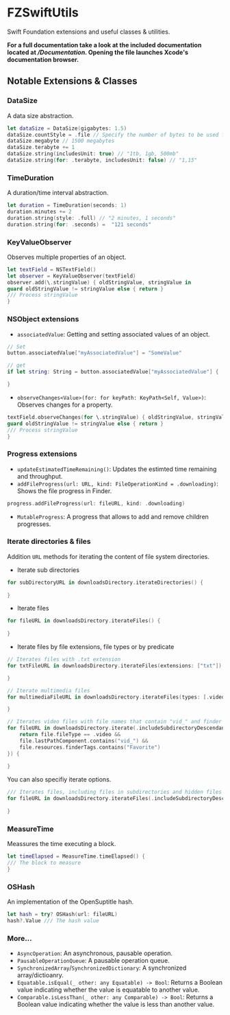 # FZSwiftUtils

Swift Foundation extensions and useful classes & utilities.

**For a full documentation take a look at the included documentation located at */Documentation*. Opening the file launches Xcode's documentation browser.**

## Notable Extensions & Classes

### DataSize

A data size abstraction.

```swift
let dataSize = DataSize(gigabytes: 1.5)
dataSize.countStyle = .file // Specify the number of bytes to be used for kilobytes (either for  file or storage byte counts)
dataSize.megabyte // 1500 megabytes
dataSize.terabyte += 1
dataSize.string(includesUnit: true) // "1tb, 1gb, 500mb"
dataSize.string(for: .terabyte, includesUnit: false) // "1,15"
```

### TimeDuration

A duration/time interval abstraction.

```swift
let duration = TimeDuration(seconds: 1)
duration.minutes += 2
duration.string(style: .full) // "2 minutes, 1 seconds"
duration.string(for: .seconds) =  "121 seconds"
```

### KeyValueObserver

Observes multiple properties of an object.

```swift
let textField = NSTextField()
let observer = KeyValueObserver(textField)
observer.add(\.stringValue) { oldStringValue, stringValue in
guard oldStringValue != stringValue else { return }
/// Process stringValue
}  
```
 
### NSObject extensions

- `associatedValue`: Getting and setting associated values of an object.

```swift
// Set
button.associatedValue["myAssociatedValue"] = "SomeValue"

// get
if let string: String = button.associatedValue["myAssociatedValue"] {

}
```
- `observeChanges<Value>(for: for keyPath: KeyPath<Self, Value>)`: Observes changes for a property.

```swift
textField.observeChanges(for \.stringValue) { oldStringValue, stringValue in
guard oldStringValue != stringValue else { return }
/// Process stringValue
}  
```

### Progress extensions

- `updateEstimatedTimeRemaining()`: Updates the estimted time remaining and throughput.
- `addFileProgress(url: URL, kind: FileOperationKind = .downloading)`: Shows the file progress in Finder.

```swift
progress.addFileProgress(url: fileURL, kind: .downloading)
```

- `MutableProgress`: A progress that allows to add and remove children progresses.

### Iterate directories & files

Addition `URL` methods for iterating the content of file system directories.

 - Iterate sub directories
 
 ```swift
 for subDirectoryURL in downloadsDirectory.iterateDirectories() {
     
 }
 ```
 
 - Iterate files
 
 ```swift
 for fileURL in downloadsDirectory.iterateFiles() {
     
 }
 ```
 
 - Iterate files by file extensions, file types or by predicate
 
 ```swift
 // Iterates files with .txt extension
 for txtFileURL in downloadsDirectory.iterateFiles(extensions: ["txt"]) {

 }
 
 // Iterate multimedia files
 for multimediaFileURL in downloadsDirectory.iterateFiles(types: [.video, .image, .gif]) {
 
 }
 
 // Iterates video files with file names that contain "vid_" and finder tags containing "Favorite"
 for fileURL in downloadsDirectory.iterate(.includeSubdirectoryDescendants, .includeHiddenFiles, predicate: { file in
     return file.fileType == .video &&
     file.lastPathComponent.contains("vid_") &&
     file.resources.finderTags.contains("Favorite")
 }) {
     
 }
 ```
 
 You can also specifiy iterate options.
 
 ```swift
 /// Iterates files, including files in subdirectories and hidden files
 for fileURL in downloadsDirectory.iterateFiles(.includeSubdirectoryDescendants, .includeHiddenFiles) {
     
 }
 ```

### MeasureTime

Meassures the time executing a block.

```swift
let timeElapsed = MeasureTime.timeElapsed() {
/// The block to measure
}
```

### OSHash

An implementation of the OpenSuptitle hash.

```swift
let hash = try? OSHash(url: fileURL)
hash?.Value /// The hash value
```
 
### More…

- `AsyncOperation`: An asynchronous, pausable operation.
- `PausableOperationQueue`: A pausable operation queue.
- `SynchronizedArray`/`SynchronizedDictionary`: A synchronized array/dictioanry.
- `Equatable.isEqual(_ other: any Equatable) -> Bool`: Returns a Boolean value indicating whether the value is equatable to another value.
- `Comparable.isLessThan(_ other: any Comparable) -> Bool`: Returns a Boolean value indicating whether the value is less than another value.
